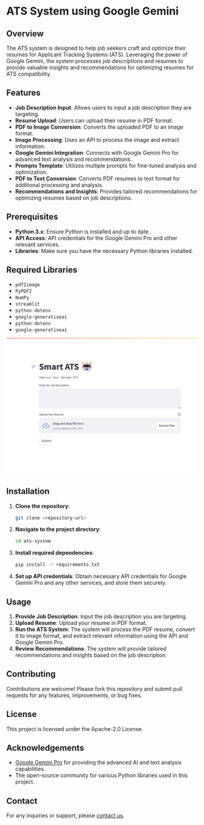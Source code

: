 # ATS System using Google Gemini

## Overview

The ATS system is designed to help job seekers craft and optimize their resumes for Applicant Tracking Systems (ATS). Leveraging the power of Google Gemini, the system processes job descriptions and resumes to provide valuable insights and recommendations for optimizing resumes for ATS compatibility.

## Features

- **Job Description Input**: Allows users to input a job description they are targeting.
- **Resume Upload**: Users can upload their resume in PDF format.
- **PDF to Image Conversion**: Converts the uploaded PDF to an image format.
- **Image Processing**: Uses an API to process the image and extract information.
- **Google Gemini Integration**: Connects with Google Gemini Pro for advanced text analysis and recommendations.
- **Prompts Template**: Utilizes multiple prompts for fine-tuned analysis and optimization.
- **PDF to Text Conversion**: Converts PDF resumes to text format for additional processing and analysis.
- **Recommendations and Insights**: Provides tailored recommendations for optimizing resumes based on job descriptions.

## Prerequisites

- **Python 3.x**: Ensure Python is installed and up to date.
- **API Access**: API credentials for the Google Gemini Pro and other relevant services.
- **Libraries**: Make sure you have the necessary Python libraries installed.

## Required Libraries

- `pdf2image`
- `PyPDF2`
- `NumPy`
- `streamlit`
- `python-dotenv`
- `google-generativeai`
- `python-dotenv`
- `google-generativeai`

![ATS system app](Screenshot.png)
## Installation

1. **Clone the repository**:

    ```bash
    git clone <repository-url>
    ```

2. **Navigate to the project directory**:

    ```bash
    cd ats-system
    ```

3. **Install required dependencies**:

    ```bash
    pip install -r requirements.txt
    ```

4. **Set up API credentials**: Obtain necessary API credentials for Google Gemini Pro and any other services, and store them securely.

## Usage

1. **Provide Job Description**: Input the job description you are targeting.
2. **Upload Resume**: Upload your resume in PDF format.
3. **Run the ATS System**: The system will process the PDF resume, convert it to image format, and extract relevant information using the API and Google Gemini Pro.
4. **Review Recommendations**: The system will provide tailored recommendations and insights based on the job description.

## Contributing

Contributions are welcome! Please fork this repository and submit pull requests for any features, improvements, or bug fixes.

## License

This project is licensed under the Apache-2.0 License.

## Acknowledgements

- [Google Gemini Pro](https://cloud.google.com/) for providing the advanced AI and text analysis capabilities.
- The open-source community for various Python libraries used in this project.

## Contact

For any inquiries or support, please [contact us](mailto:example@example.com).
